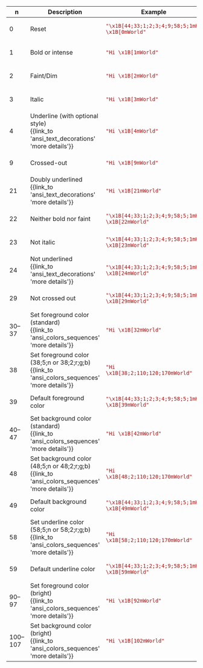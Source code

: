 ﻿
| n | Description | Example | Rendered |
|---|-------------|---------|----------|
| 0 | Reset | <code style='color:#A31515;'>"\x1B[44;33;1;2;3;4;9;58;5;1mHi \x1B[0mWorld"</code> | <pre style='color:#FFFFFF;background:#000000'><span style='color:#5D5D00;background:#0000BB;font-weight:900;font-style:italic;text-decoration:line-through'><span style='text-decoration:underline 1px solid #BB0000'>Hi </span></span>World</pre> |
| 1 | Bold or intense | <code style='color:#A31515;'>"Hi \x1B[1mWorld"</code> | <pre style='color:#FFFFFF;background:#000000'>Hi <span style='font-weight:900'>World</span></pre> |
| 2 | Faint/Dim | <code style='color:#A31515;'>"Hi \x1B[2mWorld"</code> | <pre style='color:#FFFFFF;background:#000000'>Hi <span style='color:#7F7F7F'>World</span></pre> |
| 3 | Italic | <code style='color:#A31515;'>"Hi \x1B[3mWorld"</code> | <pre style='color:#FFFFFF;background:#000000'>Hi <span style='font-style:italic'>World</span></pre> |
| 4 | Underline (with optional style)<br/>{{link_to 'ansi_text_decorations' 'more details'}} | <code style='color:#A31515;'>"Hi \x1B[4mWorld"</code> | <pre style='color:#FFFFFF;background:#000000'>Hi <span style='text-decoration:underline 1px solid'>World</span></pre> |
| 9 | Crossed-out | <code style='color:#A31515;'>"Hi \x1B[9mWorld"</code> | <pre style='color:#FFFFFF;background:#000000'>Hi <span style='text-decoration:line-through'>World</span></pre> |
| 21 | Doubly underlined<br/>{{link_to 'ansi_text_decorations' 'more details'}} | <code style='color:#A31515;'>"Hi \x1B[21mWorld"</code> | <pre style='color:#FFFFFF;background:#000000'>Hi <span style='text-decoration:underline 1px double'>World</span></pre> |
| 22 | Neither bold nor faint | <code style='color:#A31515;'>"\x1B[44;33;1;2;3;4;9;58;5;1mHi \x1B[22mWorld"</code> | <pre style='color:#FFFFFF;background:#000000'><span style='color:#5D5D00;background:#0000BB;font-weight:900;font-style:italic;text-decoration:line-through'><span style='text-decoration:underline 1px solid #BB0000'>Hi </span></span><span style='color:#BBBB00;background:#0000BB;font-style:italic;text-decoration:line-through'><span style='text-decoration:underline 1px solid #BB0000'>World</span></span></pre> |
| 23 | Not italic | <code style='color:#A31515;'>"\x1B[44;33;1;2;3;4;9;58;5;1mHi \x1B[23mWorld"</code> | <pre style='color:#FFFFFF;background:#000000'><span style='color:#5D5D00;background:#0000BB;font-weight:900;font-style:italic;text-decoration:line-through'><span style='text-decoration:underline 1px solid #BB0000'>Hi </span></span><span style='color:#5D5D00;background:#0000BB;font-weight:900;text-decoration:line-through'><span style='text-decoration:underline 1px solid #BB0000'>World</span></span></pre> |
| 24 | Not underlined<br/>{{link_to 'ansi_text_decorations' 'more details'}} | <code style='color:#A31515;'>"\x1B[44;33;1;2;3;4;9;58;5;1mHi \x1B[24mWorld"</code> | <pre style='color:#FFFFFF;background:#000000'><span style='color:#5D5D00;background:#0000BB;font-weight:900;font-style:italic;text-decoration:line-through'><span style='text-decoration:underline 1px solid #BB0000'>Hi </span></span><span style='color:#5D5D00;background:#0000BB;font-weight:900;font-style:italic;text-decoration:line-through'>World</span></pre> |
| 29 | Not crossed out | <code style='color:#A31515;'>"\x1B[44;33;1;2;3;4;9;58;5;1mHi \x1B[29mWorld"</code> | <pre style='color:#FFFFFF;background:#000000'><span style='color:#5D5D00;background:#0000BB;font-weight:900;font-style:italic;text-decoration:line-through'><span style='text-decoration:underline 1px solid #BB0000'>Hi </span></span><span style='color:#5D5D00;background:#0000BB;font-weight:900;font-style:italic;text-decoration:underline 1px solid #BB0000'>World</span></pre> |
| 30–37 | Set foreground color (standard)<br/>{{link_to 'ansi_colors_sequences' 'more details'}} | <code style='color:#A31515;'>"Hi \x1B[32mWorld"</code> | <pre style='color:#FFFFFF;background:#000000'>Hi <span style='color:#00BB00'>World</span></pre> |
| 38 | Set foreground color (38;5;n or 38;2;r;g;b)<br/>{{link_to 'ansi_colors_sequences' 'more details'}} | <code style='color:#A31515;'>"Hi \x1B[38;2;110;120;170mWorld"</code> | <pre style='color:#FFFFFF;background:#000000'>Hi <span style='color:#6E78AA'>World</span></pre> |
| 39 | Default foreground color | <code style='color:#A31515;'>"\x1B[44;33;1;2;3;4;9;58;5;1mHi \x1B[39mWorld"</code> | <pre style='color:#FFFFFF;background:#000000'><span style='color:#5D5D00;background:#0000BB;font-weight:900;font-style:italic;text-decoration:line-through'><span style='text-decoration:underline 1px solid #BB0000'>Hi </span></span><span style='color:#7F7F7F;background:#0000BB;font-weight:900;font-style:italic;text-decoration:line-through'><span style='text-decoration:underline 1px solid #BB0000'>World</span></span></pre> |
| 40–47 | Set background color (standard)<br/>{{link_to 'ansi_colors_sequences' 'more details'}} | <code style='color:#A31515;'>"Hi \x1B[42mWorld"</code> | <pre style='color:#FFFFFF;background:#000000'>Hi <span style='background:#00BB00'>World</span></pre> |
| 48 | Set background color (48;5;n or 48;2;r;g;b)<br/>{{link_to 'ansi_colors_sequences' 'more details'}} | <code style='color:#A31515;'>"Hi \x1B[48;2;110;120;170mWorld"</code> | <pre style='color:#FFFFFF;background:#000000'>Hi <span style='background:#6E78AA'>World</span></pre> |
| 49 | Default background color | <code style='color:#A31515;'>"\x1B[44;33;1;2;3;4;9;58;5;1mHi \x1B[49mWorld"</code> | <pre style='color:#FFFFFF;background:#000000'><span style='color:#5D5D00;background:#0000BB;font-weight:900;font-style:italic;text-decoration:line-through'><span style='text-decoration:underline 1px solid #BB0000'>Hi </span></span><span style='color:#5D5D00;font-weight:900;font-style:italic;text-decoration:line-through'><span style='text-decoration:underline 1px solid #BB0000'>World</span></span></pre> |
| 58 | Set underline color (58;5;n or 58;2;r;g;b)<br/>{{link_to 'ansi_colors_sequences' 'more details'}} | <code style='color:#A31515;'>"Hi \x1B[58;2;110;120;170mWorld"</code> | <pre style='color:#FFFFFF;background:#000000'>Hi World</pre> |
| 59 | Default underline color | <code style='color:#A31515;'>"\x1B[44;33;1;2;3;4;9;58;5;1mHi \x1B[59mWorld"</code> | <pre style='color:#FFFFFF;background:#000000'><span style='color:#5D5D00;background:#0000BB;font-weight:900;font-style:italic;text-decoration:line-through'><span style='text-decoration:underline 1px solid #BB0000'>Hi </span></span><span style='color:#5D5D00;background:#0000BB;font-weight:900;font-style:italic;text-decoration:line-through underline 1px solid'>World</span></pre> |
| 90–97 | Set foreground color (bright)<br/>{{link_to 'ansi_colors_sequences' 'more details'}} | <code style='color:#A31515;'>"Hi \x1B[92mWorld"</code> | <pre style='color:#FFFFFF;background:#000000'>Hi <span style='color:#00FF00'>World</span></pre> |
| 100–107 | Set background color (bright)<br/>{{link_to 'ansi_colors_sequences' 'more details'}} | <code style='color:#A31515;'>"Hi \x1B[102mWorld"</code> | <pre style='color:#FFFFFF;background:#000000'>Hi <span style='background:#00FF00'>World</span></pre> |